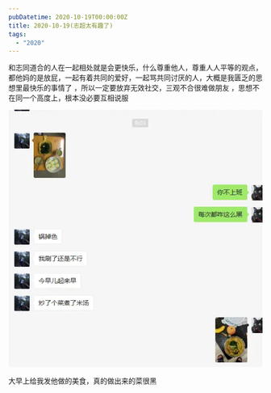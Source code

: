 ```yaml
---
pubDatetime: 2020-10-19T00:00:00Z
title: 2020-10-19(志超太有趣了)
tags:
  - "2020"
---
```


和志同道合的人在一起相处就是会更快乐，什么尊重他人，尊重人人平等的观点，都他妈的是放屁，一起有着共同的爱好，一起骂共同讨厌的人，大概是我匮乏的思想里最快乐的事情了  ，所以一定要放弃无效社交，三观不合很难做朋友 ，思想不在同一个高度上，根本没必要互相说服

![image.png](../../img/6904315-95b89d6cef7ad4ac.png?imageMogr2/auto-orient/strip%7CimageView2/2/w/1240)

大早上给我发他做的美食，真的做出来的菜很黑

